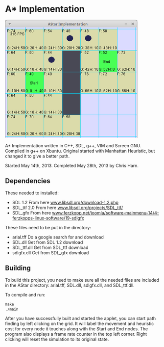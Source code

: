 A* Implementation
=====

![Screenshot](/screenshot.png?raw=true)

A* Implementation written in C++, SDL, g++, VIM and Screen GNU.  Compiled in g++ on Xbuntu.  Original started with Manhattan Heuristic, but changed it to give a better path.

Started May 14th, 2013. Completed May 28th, 2013 by Chris Harn.

## Dependencies

These needed to installed:
- SDL 1.2      From here www.libsdl.org/download-1.2.php
- SDL_ttf 2.0  From here www.libsdl.org/projects/SDL_ttf/
- SDL_gfx      From here www.ferzkopp.net/joomla/software-mainmenu-14/4-ferzkopps-linux-software/19-sdlgfx

These files need to be put in the directory:
- arial.tff    Do a google search for and download
- SDL.dll      Get from SDL 1.2 download
- SDL_ttf.dll  Get from SDL_ttf download
- sdlgfx.dll   Get from SDL_gfx download

## Building

To build this project, you need to make sure all the needed files are included in the AStar directory: arial.tff, SDL.dll, sdlgfx.dll, and SDL_ttf.dll.

To compile and run:

    make
    ./main

After you have successfully built and started the applet, you can start path finding by left clicking on the grid.  It will label the movement and heuristic cost for every node it touches along with the Start and End nodes.  The program also displays a frame rate counter in the top left corner.  Right clicking will reset the simulation to its original state. 
